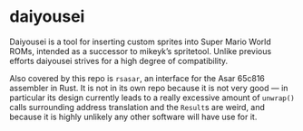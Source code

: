 # daiyousei
Daiyousei is a tool for inserting custom sprites into Super Mario World ROMs, intended as a
successor to mikeyk’s spritetool. Unlike previous efforts daiyousei strives for a high degree of
compatibility.


Also covered by this repo is `rsasar`, an interface for the Asar 65c816 assembler in Rust.
It is not in its own repo because it is not very good — in particular its design currently leads to
a really excessive amount of `unwrap()` calls surrounding address translation and the `Result`s are
weird, and because it is highly unlikely any other software will have use for it.